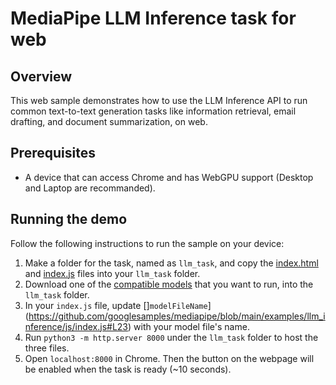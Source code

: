 # MediaPipe LLM Inference task for web

## Overview

This web sample demonstrates how to use the LLM Inference API to run common text-to-text generation tasks like information retrieval, email drafting, and document summarization, on web.


## Prerequisites

* A device that can access Chrome and has WebGPU support (Desktop and Laptop are recommanded).

## Running the demo

Follow the following instructions to run the sample on your device:
1. Make a folder for the task, named as `llm_task`, and copy the [index.html](https://github.com/googlesamples/mediapipe/blob/main/examples/llm_inference/js/index.html) and [index.js](https://github.com/googlesamples/mediapipe/blob/main/examples/llm_inference/js/index.js) files into your `llm_task` folder.
2. Download one of the [compatible models](https://developers.google.com/mediapipe/solutions/genai/llm_inference#models) that you want to run, into the `llm_task` folder.
3. In your `index.js` file, update []`modelFileName`](https://github.com/googlesamples/mediapipe/blob/main/examples/llm_inference/js/index.js#L23) with your model file's name.
4. Run `python3 -m http.server 8000` under the `llm_task` folder to host the three files.
5. Open `localhost:8000` in Chrome. Then the button on the webpage will be enabled when the task is ready (~10 seconds).
